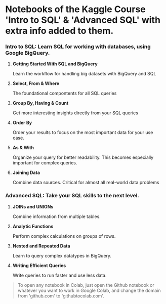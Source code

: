 
# Notebooks of the Kaggle Course '**Intro to SQL**' & '**Advanced SQL**' with extra info added to them.

### Intro to SQL: Learn SQL for working with databases, using Google BigQuery.
1. **Getting Started With SQL and BigQuery**
    
    Learn the workflow for handling big datasets with BigQuery and SQL

2. **Select, From & Where**

    The foundational compontents for all SQL queries

3. **Group By, Having & Count**

    Get more interesting insights directly from your SQL queries

4. **Order By**

    Order your results to focus on the most important data for your use case.

5. **As & With**

    Organize your query for better readability. This becomes especially important for complex queries.

6. **Joining Data**
        
    Combine data sources. Critical for almost all real-world data problems



### Advanced SQL: Take your SQL skills to the next level.


1. **JOINs and UNIONs**

    Combine information from multiple tables.

2. **Analytic Functions**
        
    Perform complex calculations on groups of rows.

3. **Nested and Repeated Data**
        
    Learn to query complex datatypes in BigQuery.

4. **Writing Efficient Queries**
        
    Write queries to run faster and use less data.

> To open any notebook in Colab, just open the Github notebook or whatever you want to work in Google Colab, and change the domain from 'github.com' to 'githubtocolab.com'. 
